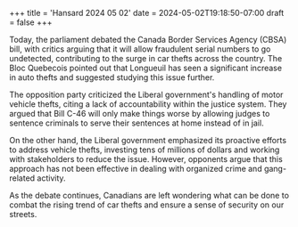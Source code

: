 +++
title = 'Hansard 2024 05 02'
date = 2024-05-02T19:18:50-07:00
draft = false
+++

Today, the parliament debated the Canada Border Services Agency (CBSA) bill, with critics arguing that it will allow fraudulent serial numbers to go undetected, contributing to the surge in car thefts across the country. The Bloc Quebecois pointed out that Longueuil has seen a significant increase in auto thefts and suggested studying this issue further.

The opposition party criticized the Liberal government's handling of motor vehicle thefts, citing a lack of accountability within the justice system. They argued that Bill C-46 will only make things worse by allowing judges to sentence criminals to serve their sentences at home instead of in jail.

On the other hand, the Liberal government emphasized its proactive efforts to address vehicle thefts, investing tens of millions of dollars and working with stakeholders to reduce the issue. However, opponents argue that this approach has not been effective in dealing with organized crime and gang-related activity.

As the debate continues, Canadians are left wondering what can be done to combat the rising trend of car thefts and ensure a sense of security on our streets.